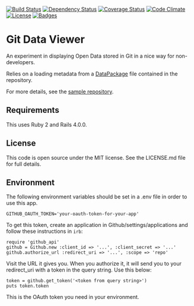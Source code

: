 [![Build Status](http://img.shields.io/travis/theodi/git-data-viewer.svg)](https://travis-ci.org/theodi/git-data-viewer)
[![Dependency Status](http://img.shields.io/gemnasium/theodi/git-data-viewer.svg)](https://gemnasium.com/theodi/git-data-viewer)
[![Coverage Status](http://img.shields.io/coveralls/theodi/git-data-viewer.svg)](https://coveralls.io/r/theodi/git-data-viewer)
[![Code Climate](http://img.shields.io/codeclimate/github/theodi/git-data-viewer.svg)](https://codeclimate.com/github/theodi/git-data-viewer)
[![License](http://img.shields.io/:license-mit-blue.svg)](http://theodi.mit-license.org)
[![Badges](http://img.shields.io/:badges-6/6-ff6799.svg)](https://github.com/pikesley/badger)

# Git Data Viewer

An experiment in displaying Open Data stored in Git in a nice way for non-developers.

Relies on a loading metadata from a [DataPackage](http://www.dataprotocols.org/en/latest/data-packages.html) file contained in the repository.

For more details, see the [sample repository](https://github.com/theodi/github-viewer-test-data).

Requirements
------------

This uses Ruby 2 and Rails 4.0.0.

License
-------

This code is open source under the MIT license. See the LICENSE.md file for 
full details.

Environment
-----------

The following environment variables should be set in a .env file in order to use this app.

    GITHUB_OAUTH_TOKEN='your-oauth-token-for-your-app'
    
To get this token, create an application in Github/settings/applications and follow these instructions in ```irb```:

    require 'github_api'
    github = Github.new :client_id => '...', :client_secret => '...'
    github.authorize_url :redirect_uri => '...', :scope => 'repo'

Visit the URL it gives you. When you authorize it, it will send you to your redirect_uri with a token in the query string. Use this below:

    token = github.get_token('<token from query string>')
    puts token.token

This is the OAuth token you need in your environment.
